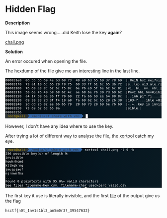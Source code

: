 # Hidden Flag

__Description__

This image seems wrong.....did Keith lose the key __again__?

[chall.png](chall.png)

__Solution__

An error occured when opening the file.

The hexdump of the file give me an interesting line in the last line.

![alt text](hexdump.png)

However, I don't have any idea where to use the key.

After trying a lot of different way to analyse the file, the [xortool](https://github.com/hellman/xortool) catch my eye.

![alt text](xortool.png)

The first key it use is literally invisible, and the first [file](xor.png) of the output give us the flag

```
hsctf{n0t_1nv1s1bl3_an5m0r3?_39547632}
```
